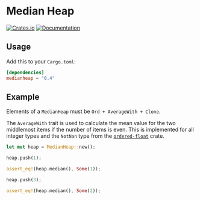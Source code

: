 # Median Heap

[![Crates.io](https://img.shields.io/crates/v/medianheap.svg)](https://crates.io/crates/medianheap)
[![Documentation](https://docs.rs/medianheap/badge.svg)](https://docs.rs/medianheap)

## Usage

Add this to your `Cargo.toml`:

```toml
[dependencies]
medianheap = "0.4"
```

## Example

Elements of a `MedianHeap` must be `Ord + AverageWith + Clone`.

The `AverageWith` trait is used to calculate the mean value for the two middlemost items if the number of items is even. This is implemented for all integer types and the `NotNan` type from the [`ordered-float`](https://github.com/reem/rust-ordered-float) crate.

```rust
let mut heap = MedianHeap::new();

heap.push(1);

assert_eq!(heap.median(), Some(1));

heap.push(3);

assert_eq!(heap.median(), Some(2));
```
